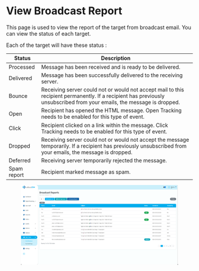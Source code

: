 # View Broadcast Report

This page is used to view the report of the target from broadcast email. You can view the status of each target.

Each of the target will have these status :&#x20;

| Status      | Description                                                                                                                                                             |
| ----------- | ----------------------------------------------------------------------------------------------------------------------------------------------------------------------- |
| Processed   | Message has been received and is ready to be delivered.                                                                                                                 |
| Delivered   | Message has been successfully delivered to the receiving server.                                                                                                        |
| Bounce      | Receiving server could not or would not accept mail to this recipient permanently. If a recipient has previously unsubscribed from your emails, the message is dropped. |
| Open        | Recipient has opened the HTML message. Open Tracking needs to be enabled for this type of event.                                                                        |
| Click       | Recipient clicked on a link within the message. Click Tracking needs to be enabled for this type of event.                                                              |
| Dropped     | Receiving server could not or would not accept the message temporarily. If a recipient has previously unsubscribed from your emails, the message is dropped.            |
| Deferred    | Receiving server temporarily rejected the message.                                                                                                                      |
| Spam report | Recipient marked message as spam.                                                                                                                                       |

<figure><img src="../../../.gitbook/assets/Screenshot 2023-02-16 at 16.06.45 (1).png" alt=""><figcaption></figcaption></figure>
